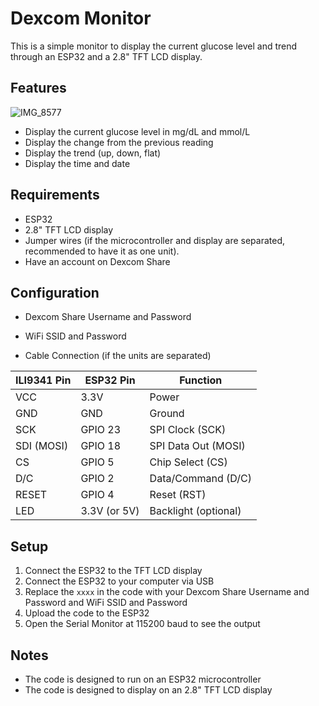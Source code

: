 # Dexcom Monitor

This is a simple monitor to display the current glucose level and trend through an ESP32 and a 2.8" TFT LCD display.

## Features
![IMG_8577](https://github.com/user-attachments/assets/b6ac8dad-ef86-4e08-9859-ca909362449d)

-   Display the current glucose level in mg/dL and mmol/L
-   Display the change from the previous reading
-   Display the trend (up, down, flat)
-   Display the time and date

## Requirements

-   ESP32
-   2.8" TFT LCD display
-   Jumper wires (if the microcontroller and display are separated, recommended to have it as one unit).
-   Have an account on Dexcom Share

## Configuration

-   Dexcom Share Username and Password
-   WiFi SSID and Password

-   Cable Connection (if the units are separated)
  
| ILI9341 Pin  | ESP32 Pin                    | Function                  |
|-------------|----------------------------|---------------------------|
| VCC         | 3.3V                       | Power                     |
| GND         | GND                         | Ground                    |
| SCK         | GPIO 23                     | SPI Clock (SCK)           |
| SDI (MOSI)  | GPIO 18                     | SPI Data Out (MOSI)       |
| CS          | GPIO 5                      | Chip Select (CS)          |
| D/C         | GPIO 2                      | Data/Command (D/C)        |
| RESET       | GPIO 4                      | Reset (RST)               |
| LED         | 3.3V (or 5V)                 | Backlight (optional)      |


## Setup

1. Connect the ESP32 to the TFT LCD display
2. Connect the ESP32 to your computer via USB
3. Replace the `xxxx` in the code with your Dexcom Share Username and Password and WiFi SSID and Password
4. Upload the code to the ESP32
5. Open the Serial Monitor at 115200 baud to see the output

## Notes

-   The code is designed to run on an ESP32 microcontroller
-   The code is designed to display on an 2.8" TFT LCD display
